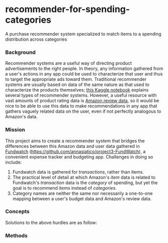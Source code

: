 # recommender-for-spending-categories
A purchase recommender system specialized to match items to a spending distribution across categories


### Background

Recommender systems are a useful way of directing product advertisements to the right people. In theory, any information gathered from a user's actions in any app could be used to characterize that user and thus to target the appropriate ads toward them. Traditional recommender systems are usually based on data of the same nature as that used to characterize the products themselves; [this Kaggle notebook](https://www.kaggle.com/saurav9786/recommender-system-using-amazon-reviews) explains several types of recommender systems. However, a useful resource with vast amounts of product rating data is [Amazon review data](https://nijianmo.github.io/amazon/index.html#subsets "Jianmo Ni's Amazon review data collections"), so it would be nice to be able to use this data to make recommendations in any app that gathers vaguely related data on the user, even if not perfectly analogous to Amazon's data.


### Mission

This project aims to create a recommender system that bridges the differences between this Amazon data and user data gathered in [Fundwatch](https://fundwatch.herokuapp.com/dashboard) (https://github.com/annasiatico/project3-FundWatch), a convenient expense tracker and budgeting app. Challenges in doing so include:
1. Fundwatch data is gathered for *transactions*, rather than items.
2. The practical level of detail at which Amazon's *item* data is related to Fundwatch's *transaction* data is the *category* of spending, but yet the goal is to recommend *items* instead of *categories*.
3. Category names are neither the same nor necessarily a one-to-one mapping between a user's budget data and Amazon's review data.


### Concepts

Solutions to the above hurdles are as follow:


### Methods


